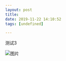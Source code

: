 ```yaml
---
layout: post
title: 
date: 2019-11-22 14:10:52
tags: [undefined]

---
```

测试3


![图片](./img/ang4SjhuSGNnSFo5Ykd0R1ZLL3pheEJ6S1hQWGdCUURPL2w4cUNZK211SlNsbFo2VlFvNzlRPT0.png)
